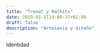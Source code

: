 ```yaml
---
title: "Trenat y Natkits"
date: 2019-01-5T19:08:37+02:00
draft: false
description: "Artesania y diseño"
---
```


Identidad 
